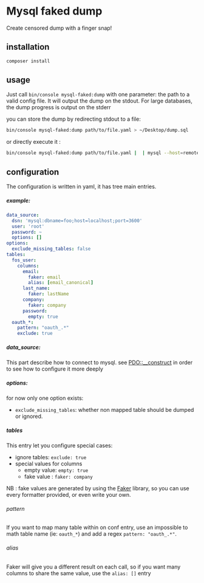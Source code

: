 # Mysql faked dump
Create censored dump with a finger snap!

## installation
```bash
composer install
```

## usage

Just call `bin/console mysql-faked:dump` with one parameter: the path to a valid config file.
It will output the dump on the stdout.
For large databases, the dump progress is output on the stderr

you can store the dump by redirecting stdout to a file:
```bash
bin/console mysql-faked:dump path/to/file.yaml > ~/Desktop/dump.sql
```

or directly execute it : 
```bash
bin/console mysql-faked:dump path/to/file.yaml |  | mysql --host=remote_host -C db_name
```

## configuration
The configuration is written in yaml, it has tree main entries.

##### example: 
```yaml
data_source:
  dsn: 'mysql:dbname=foo;host=localhost;port=3600'
  user: 'root'
  password: ~
  options: []
options:
  exclude_missing_tables: false
tables:
  fos_user:
    columns:
      email:
        faker: email
        alias: [email_canonical]
      last_name:
        faker: lastName
      company:
        faker: company
      password:
        empty: true
  oauth_*:
    pattern: "oauth_.*"
    exclude: true
```

##### data_source: 
This part describe how to connect to mysql.
see  [PDO::__construct] in order to see how to configure it more deeply

##### options: 
for now only one option exists:

 - `exclude_missing_tables`: whether non mapped table should be dumped or ignored. 


##### tables
This entry let you configure special cases:
 - ignore tables: `exclude: true`
 - special values for columns
   - empty value: `empty: true`
   - fake value : `faker: company`

NB : fake values are generated by using the [Faker] library, so you can use every formatter provided, or even write your own.

   
###### pattern  
If you want to map many table within on conf entry, use an impossible to math table name  (ie: `oauth_*`) and add a regex `pattern: "oauth_.*"`.
 
###### alias 
Faker will give you a different result on each call, so if you want many columns to share the same value, use the `alias: []` entry  


[PDO::__construct]: http://php.net/manual/fr/pdo.construct.php
[Faker]: https://github.com/fzaninotto/Faker#formatters
